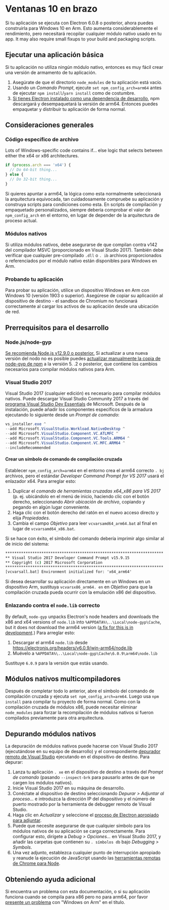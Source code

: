 # Ventanas 10 en brazo

Si tu aplicación se ejecuta con Electron 6.0.8 o posterior, ahora puedes construirla para Windows 10 en Arm. Esto aumenta considerablemente el rendimiento, pero necesitará recopilar cualquier módulo nativo usado en tu app. It may also require small fixups to your build and packaging scripts.

## Ejecutar una aplicación básica

Si tu aplicación no utiliza ningún módulo nativo, entonces es muy fácil crear una versión de armamento de tu aplicación.

1. Asegúrate de que el directorio `node_modules` de tu aplicación está vacío.
2. Usando un _Comando Prompt_, ejecute `set npm_config_arch=arm64` antes de ejecutar `npm install`/`yarn install` como de costumbre.
3. [Si tienes Electron instalado como una dependencia de desarrollo](quick-start.md#prerequisites), npm descargará y desempaquetará la versión de arm64. Entonces puedes empaquetar y distribuir tu aplicación de forma normal.

## Consideraciones generales

### Código específico de archivo

Lots of Windows-specific code contains if... else logic that selects between either the x64 or x86 architectures.

```js
if (process.arch === 'x64') {
  // Do 64-bit thing...
} else {
  // Do 32-bit thing...
}
```

Si quieres apuntar a arm64, la lógica como esta normalmente seleccionará la arquitectura equivocada, tan cuidadosamente compruebe su aplicación y construya scripts para condiciones como esta. En scripts de compilación y empaquetado personalizados, siempre debería comprobar el valor de `npm_config_arch` en el entorno, en lugar de depender de la arquitectura de proceso actual.

### Módulos nativos

Si utiliza módulos nativos, debe asegurarse de que compilan contra v142 del compilador MSVC (proporcionado en Visual Studio 2017). También debe verificar que cualquier pre-compilado `.dll` o `. ib` archivos proporcionados o referenciados por el módulo nativo están disponibles para Windows en Arm.

### Probando tu aplicación

Para probar su aplicación, utilice un dispositivo Windows en Arm con Windows 10 (versión 1903 o superior). Asegúrese de copiar su aplicación al dispositivo de destino - el sandbox de Chromium no funcionará correctamente al cargar los activos de su aplicación desde una ubicación de red.

## Prerrequisitos para el desarrollo

### Node.js/node-gyp

[Se recomienda Node.js v12.9.0 o posterior.](https://nodejs.org/en/) Si actualizar a una nueva versión del nodo no es posible puedes [actualizar manualmente la copia de node-gyp de npm](https://github.com/nodejs/node-gyp/wiki/Updating-npm's-bundled-node-gyp) a la versión 5. .2 o posterior, que contiene los cambios necesarios para compilar módulos nativos para Arm.

### Visual Studio 2017

Visual Studio 2017 (cualquier edición) es necesario para compilar módulos nativos. Puede descargar Visual Studio Community 2017 a través del [programa Visual Studio Dev Essentials](https://visualstudio.microsoft.com/dev-essentials/) de Microsoft. Después de la instalación, puede añadir los componentes específicos de la armadura ejecutando lo siguiente desde un _Prompt de comando_:

```powershell
vs_installer.exe ^
--add Microsoft.VisualStudio.Workload.NativeDesktop ^
--add Microsoft.VisualStudio.Component.VC.ATLMFC ^
--add Microsoft.VisualStudio.Component.VC.Tools.ARM64 ^
--add Microsoft.VisualStudio.Component.VC.MFC.ARM64 ^
--includeRecommended
```

#### Crear un símbolo de comando de compilación cruzada

Establecer `npm_config_arch=arm64` en el entorno crea el arm64 correcto `. bj` archivos, pero el estándar _Developer Command Prompt for VS 2017_ usará el enlazador x64. Para arreglar esto:

1. Duplicar el _comando de herramientas cruzadas x64_x86 para VS 2017_ (p. ej. ubicándolo en el menú de inicio, haciendo clic con el botón derecho, seleccionando _Abrir ubicación de archivo_, copiando y pegando en algún lugar conveniente.
2. Haga clic con el botón derecho del ratón en el nuevo acceso directo y elija _Propiedades_.
3. Cambia el campo _Objetivo_ para leer `vcvarsamd64_arm64.bat` al final en lugar de `vcvarsamd64_x86.bat`.

Si se hace con éxito, el símbolo del comando debería imprimir algo similar al de inicio del sistema:

```bat
**********************************************************************
** Visual Studio 2017 Developer Command Prompt v15.9.15
** Copyright (c) 2017 Microsoft Corporation
**********************************************************************
[vcvarsall.bat] Environment initialized for: 'x64_arm64'
```

Si desea desarrollar su aplicación directamente en un Windows en un dispositivo Arm, sustituya `vcvarsx86_arm64. en` en _Objetivo_ para que la compilación cruzada pueda ocurrir con la emulación x86 del dispositivo.

### Enlazando contra el `node.lib` correcto

By default, `node-gyp` unpacks Electron's node headers and downloads the x86 and x64 versions of `node.lib` into `%APPDATA%\..\Local\node-gyp\Cache`, but it does not download the arm64 version ([a fix for this is in development](https://github.com/nodejs/node-gyp/pull/1875).) Para arreglar esto:

1. Descargar el arm64 `node.lib` desde https://electronjs.org/headers/v6.0.9/win-arm64/node.lib
2. Muévelo a `%APPDATA%\..\Local\node-gyp\Cache\6.0.9\arm64\node.lib`

Sustituye `6.0.9` para la versión que estás usando.

## Módulos nativos multicompiladores

Después de completar todo lo anterior, abre el símbolo del comando de compilación cruzada y ejecuta `set npm_config_arch=arm64`. Luego usa `npm install` para compilar tu proyecto de forma normal. Como con la compilación cruzada de módulos x86, puede necesitar eliminar `node_modules` para forzar la recompilación de módulos nativos si fueron compilados previamente para otra arquitectura.

## Depurando módulos nativos

La depuración de módulos nativos puede hacerse con Visual Studio 2017 (ejecutándose en su equipo de desarrollo) y el correspondiente [depurador remoto de Visual Studio](https://docs.microsoft.com/en-us/visualstudio/debugger/remote-debugging-cpp?view=vs-2019) ejecutando en el dispositivo de destino. Para depurar:

1. Lanza tu aplicación `. xe` en el dispositivo de destino a través del _Prompt de comando_ (pasando `--inspect-brk` para pausarlo antes de que se cargen los módulos nativos).
2. Inicie Visual Studio 2017 en su máquina de desarrollo.
3. Conéctate al dispositivo de destino seleccionando _Depurar > Adjuntar al proceso..._ e introduzca la dirección IP del dispositivo y el número de puerto mostrado por la herramienta de debugger remoto de Visual Studio.
4. Haga clic en _Actualizar_ y seleccione el [proceso de Electron apropiado para adjuntar](../development/debug-instructions-windows.md).
5. Puede que necesite asegurarse de que cualquier símbolo para los módulos nativos de su aplicación se carga correctamente. Para configurar esto, dirígete a _Debug > Opciones..._ en Visual Studio 2017, y añadir las carpetas que contienen su `. símbolos db` bajo _Debugging > Symbols_.
6. Una vez adjunto, establezca cualquier punto de interrupción apropiado y reanude la ejecución de JavaScript usando las [herramientas remotas de Chrome para Node](debugging-main-process.md).

## Obteniendo ayuda adicional

Si encuentra un problema con esta documentación, o si su aplicación funciona cuando se compila para x86 pero no para arm64, por favor [presente un problema](../development/issues.md) con "Windows on Arm" en el título.
